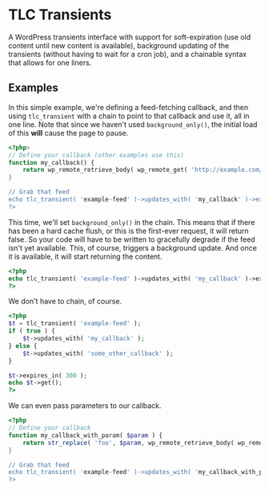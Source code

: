 # TLC Transients

A WordPress transients interface with support for soft-expiration (use old content until new content is available), background updating of the transients (without having to wait for a cron job), and a chainable syntax that allows for one liners.

## Examples

In this simple example, we're defining a feed-fetching callback, and then using `tlc_transient` with a chain to point to that callback and use it, all in one line. Note that since we haven't used `background_only()`, the initial load of this **will** cause the page to pause.

```php
<?php>
// Define your callback (other examples use this)
function my_callback() {
	return wp_remote_retrieve_body( wp_remote_get( 'http://example.com/feed.xml, array( 'timeout' => 30 ) ) );
}

// Grab that feed
echo tlc_transient( 'example-feed' )->updates_with( 'my_callback' )->expires_in( 300 )->get();
?>
```
This time, we'll set `background_only()` in the chain. This means that if there has been a hard cache flush, or this is the first-ever request, it will return false. So your code will have to be written to gracefully degrade if the feed isn't yet available. This, of course, triggers a background update. And once it is available, it will start returning the content.

```php
<?php
echo tlc_transient( 'example-feed' )->updates_with( 'my_callback' )->expires_in( 300 )->background_only()->get();
?>
```

We don't have to chain, of course.

```php
<?php
$t = tlc_transient( 'example-feed' );
if ( true ) {
	$t->updates_with( 'my_callback' );
} else {
	$t->updates_with( 'some_other_callback' );
}

$t->expires_in( 300 );
echo $t->get();
?>
```
We can even pass parameters to our callback.

```php
<?php
// Define your callback
function my_callback_with_param( $param ) {
	return str_replace( 'foo', $param, wp_remote_retrieve_body( wp_remote_get( 'http://example.com/feed.xml, array( 'timeout' => 30 ) ) ) );
}

// Grab that feed
echo tlc_transient( 'example-feed' )->updates_with( 'my_callback_with_param', array( 'bar' ) )->expires_in( 300 )->background_only()->get();
?>
```